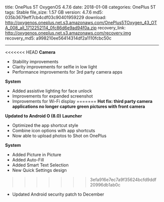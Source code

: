 title: OnePlus 5T OxygenOS 4.7.6
date: 2018-01-08
categories: OnePlus 5T
tags: Stable
file_size: 1.57 GB
version: 4.7.6
md5: 035b3679eff7cb4cdf03c90401959229
download: http://oxygenos.oneplus.net.s3.amazonaws.com/OnePlus5TOxygen_43_OTA_008_all_1712252114_0fc86d6e9ad94f0a.zip
recovery_link: http://oxygenos.oneplus.net.s3.amazonaws.com/recovery.img
recovery_md5: a998210ee56414314df2a1110fcbc50c

---
<<<<<<< HEAD
**Camera**
* Stability improvements
* Clarity improvements for selfie in low light
* Performance improvements for 3rd party camera apps

**System**
* Added assistive lighting for face unlock
* Improvements for expanded screenshot
* Improvements for Wi-Fi display
=======
**Hot fix: third party camera applications no longer capture green pictures
with front camera**

**Updated to Android O (8.0)**
**Launcher**
* Optimized the app shortcut style
* Combine icon options with app shortcuts
* Now able to upload photos to Shot on OnePlus

**System**
* Added Picture in Picture
* Added Auto-Fill
* Added Smart Text Selection
* New Quick Settings design
>>>>>>> 3efa916e7ec7a9f35624bcfd9ddf20996db1ab0c
* Updated Android security patch to December
